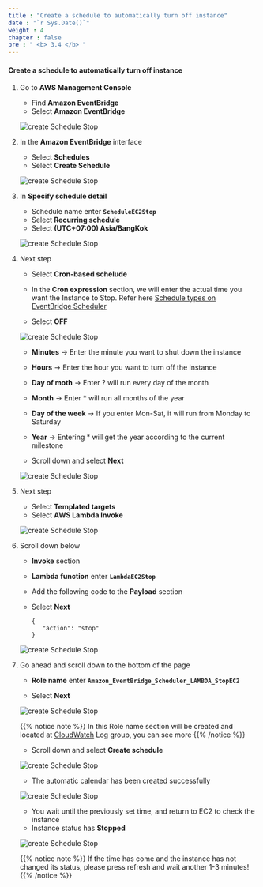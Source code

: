 ```yaml
---
title : "Create a schedule to automatically turn off instance"
date : "`r Sys.Date()`"
weight : 4
chapter : false
pre : " <b> 3.4 </b> "
---
```


#### Create a schedule to automatically turn off instance

1. Go to **AWS Management Console**

   - Find **Amazon EventBridge**
   - Select **Amazon EventBridge**

   ![create Schedule Stop](/images/4-CreateLambda/3CreateEventBridgeStop/0001.png?width=90pc)

2. In the **Amazon EventBridge** interface

   - Select **Schedules**
   - Select **Create Schedule**

   ![create Schedule Stop](/images/4-CreateLambda/3CreateEventBridgeStop/0002.png?width=90pc)

3. In **Specify schedule detail**

   - Schedule name enter **```ScheduleEC2Stop```**
   - Select **Recurring schedule**
   - Select **(UTC+07:00) Asia/BangKok**

   ![create Schedule Stop](/images/4-CreateLambda/3CreateEventBridgeStop/0003.png?width=90pc)

4. Next step

   - Select **Cron-based schelude**
   - In the **Cron expression** section, we will enter the actual time you want the Instance to Stop. Refer here [Schedule types on EventBridge Scheduler](https://docs.aws.amazon.com/scheduler/latest/UserGuide/schedule-types.html?icmpid=docs_console_unmapped)

   - Select **OFF**

   ![create Schedule Stop](/images/4-CreateLambda/3CreateEventBridgeStop/0004.png?width=90pc)

   - **Minutes** -> Enter the minute you want to shut down the instance
   - **Hours** -> Enter the hour you want to turn off the instance
   - **Day of moth** -> Enter ? will run every day of the month
   - **Month** -> Enter * will run all months of the year
   - **Day of the week** -> If you enter Mon-Sat, it will run from Monday to Saturday
   - **Year** -> Entering * will get the year according to the current milestone

   - Scroll down and select **Next**

   ![create Schedule Stop](/images/4-CreateLambda/3CreateEventBridgeStop/0005.png?width=90pc)


5. Next step

   - Select **Templated targets**
   - Select **AWS Lambda Invoke**

   ![create Schedule Stop](/images/4-CreateLambda/3CreateEventBridgeStop/0006.png?width=90pc)

6. Scroll down below
   - **Invoke** section
   - **Lambda function** enter **```LambdaEC2Stop```**
   - Add the following code to the **Payload** section
   - Select **Next**

         {
            "action": "stop"
         }
            
   ![create Schedule Stop](/images/4-CreateLambda/3CreateEventBridgeStop/0007.png?width=90pc)

6. Go ahead and scroll down to the bottom of the page

   - **Role name** enter **```Amazon_EventBridge_Scheduler_LAMBDA_StopEC2```**

   - Select **Next**

   ![create Schedule Stop](/images/4-CreateLambda/3CreateEventBridgeStop/0008.png?width=90pc)

   {{% notice note %}}
   In this Role name section will be created and located at [CloudWatch](https://us-east-1.console.aws.amazon.com/cloudwatch/home?region=us-east-1#logsV2:log-groups) Log group, you can see more
   {{% /notice %}}

   - Scroll down and select **Create schedule**

   ![create Schedule Stop](/images/4-CreateLambda/3CreateEventBridgeStop/0009.png?width=90pc)

   - The automatic calendar has been created successfully

   ![create Schedule Stop](/images/4-CreateLambda/3CreateEventBridgeStop/0010.png?width=90pc)

   - You wait until the previously set time, and return to EC2 to check the instance
   - Instance status has **Stopped**
   
   ![create Schedule Stop](/images/4-CreateLambda/3CreateEventBridgeStop/0011.png?width=90pc)

   {{% notice note %}}
   If the time has come and the instance has not changed its status, please press refresh and wait another 1-3 minutes!
   {{% /notice %}}